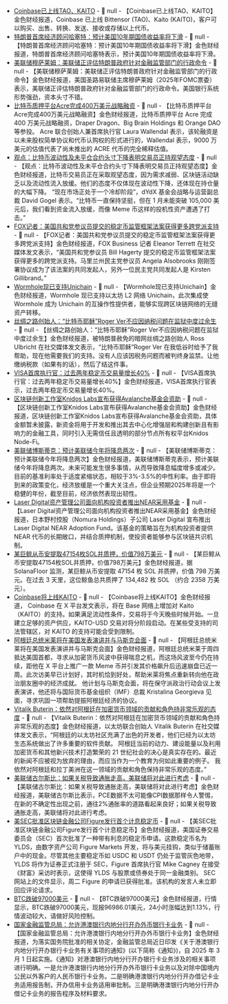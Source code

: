 - [Coinbase已上线TAO、KAITO](https://x.com/CoinbaseAssets/status/1892628191132447193) - 📰 null - 【Coinbase已上线TAO、KAITO】金色财经报道，Coinbase 已上线 Bittensor (TAO)、Kaito (KAITO)，客户可以购买、出售、转换、发送、接收或存储以上代币。
- [特朗普首席经济顾问哈塞特：预计美国10年期国债收益率将下滑](https://flash.jin10.com/detail/20250221022159998800) - 📰 null - 【特朗普首席经济顾问哈塞特：预计美国10年期国债收益率将下滑】金色财经报道，特朗普首席经济顾问哈塞特表示，预计美国10年期国债收益率将下滑。
- [美联储穆萨莱姆：美联储正评估特朗普政府针对金融监管部门的行政命令](https://www.cls.cn/detail/1949488) - 📰 null - 【美联储穆萨莱姆：美联储正评估特朗普政府针对金融监管部门的行政命令】金色财经报道，美国圣路易联储主席穆萨莱姆（2025年FOMC票委）表示，美联储正评估特朗普政府针对金融监管部门的行政命令。美国银行系统形势强劲，资本头寸不错。
- [比特币质押平台Acre完成400万美元战略融资](https://www.theblock.co/post/342442/bitcoin-staking-platform-acre-funding-token-valuation) - 📰 null - 【比特币质押平台Acre完成400万美元战略融资】金色财经报道，比特币质押平台 Acre 完成 400 万美元战略融资，Draper Dragon、Big Brain Holdings 和 Orange DAO 等参投。 
Acre 联合创始人兼首席执行官 Laura Wallendal 表示，该轮融资是以未来股权简单协议和代币认购权的形式进行的，Wallendal 表示，9000 万美元的估值代表了尚未推出的 ACRE 代币的完全稀释估值。
- [观点：比特币波动性及未平仓合约头寸下降表明交易员正持观望态度](https://www.coindesk.com/daybook-us/2025/02/20/crypto-daybook-americas-bitcoin-traders-deleverage-on-steady-fed-rate-outlook?utm_content=editorial&utm_medium=social&utm_campaign=coindesk_main&utm_source=twitter&utm_term=organic) - 📰 null - 【观点：比特币波动性及未平仓合约头寸下降表明交易员正持观望态度】金色财经报道，比特币交易员正在采取观望态度，因为需求减弱、区块链活动缺乏以及流动性流入放缓。他们的态度不仅体现在波动性下降，还体现在持仓量的大幅下降。 
“现在市场正处于一个冷却阶段”，dYdX 基金会战略与运营副总裁 David Gogel 表示。“比特币一直保持坚挺，但在 1 月未能突破 105,000 美元后，我们看到资金流入放缓，而像 Meme 币这样的投机性资产遭遇了打击。”
- [FOX记者：美国共和党参议员提交的稳定币监管框架法案获得更多跨党派支持](https://x.com/EleanorTerrett/status/1892613590701498717) - 📰 null - 【FOX记者：美国共和党参议员提交的稳定币监管框架法案获得更多跨党派支持】金色财经报道，FOX Business 记者 Eleanor Terrett 在社交媒体发文表示，“美国共和党参议员 Bill Hagerty 提交的稳定币监管框架法案获得更多的跨党派支持。马里兰州民主党参议员 Angela Alsobrooks 刚刚签署协议成为了该法案的共同发起人，另外一位民主党共同发起人是 Kirsten Gillibrand。”
- [Wormhole现已支持Unichain](https://wormhole.com/blog/wormhole-now-supports-unichain) - 📰 null - 【Wormhole现已支持Unichain】金色财经报道，Wormhole 现已支持以太坊 L2 网络 Unichain，此次集成使 Wormhole 成为 Unichain 的互操作性提供者，能够实现跨区块链网络的无缝资产转移。
- [丝绸之路创始人：“比特币耶稣”Roger Ver不应因纳税问题在监狱中度过余生](https://x.com/RealRossU/status/1892619346293231741) - 📰 null - 【丝绸之路创始人：“比特币耶稣”Roger Ver不应因纳税问题在监狱中度过余生】金色财经报道，被特朗普赦免的暗网丝绸之路创始人 Ross Ulbricht 在社交媒体发文表示，“比特币耶稣”Roger Ver 在我低谷时给予了我帮助，现在他需要我们的支持。没有人应该因税务问题而被判终身监禁。让他缴纳税款（如果有的话），然后了结这件事。
- [VISA首席执行官：过去两年稳定币交易量增长40%](https://flash.jin10.com/detail/20250221003432474800) - 📰 null - 【VISA首席执行官：过去两年稳定币交易量增长40%】金色财经报道，VISA首席执行官表示，过去两年稳定币交易量增长40%。
- [区块链创新工作室Knidos Labs宣布获得Avalanche基金会资助](https://decrypt.co/306998/knidos-labs-secures-funding-to-launch-node-fi-yield-trading-protocol) - 📰 null - 【区块链创新工作室Knidos Labs宣布获得Avalanche基金会资助】金色财经报道，区块链创新工作室Knidos Labs宣布获得Avalanche基金会资助，具体金额暂未披露，新资金将用于开发和推出其去中心化增强层和构建创新且有影响力的金融工具，同时引入无需信任且透明的部分节点所有权平台Knidos Node-Fi。
- [美联储博斯蒂克：预计美联储今年将降息两次](https://www.cls.cn/detail/1949461) - 📰 null - 【美联储博斯蒂克：预计美联储今年将降息两次】金色财经报道，美联储博斯蒂克表示，预计美联储今年将降息两次。未来可能发生很多事情，从而导致降息幅度增多或减少。目前的基准利率处于适度紧缩状态，相较于3%-3.5%的中性利率。由于即将到来的政策变化，经济放缓是一个重大关注点，但企业预期2025年将是一个稳健的年份，截至目前，经济依然表现出韧性。
- [Laser Digital资产管理公司面向机构投资者推出NEAR采用基金](https://laserdigital.com/company-news/laser-digital-launches-near-adoption-fund/) - 📰 null - 【Laser Digital资产管理公司面向机构投资者推出NEAR采用基金】金色财经报道，日本野村控股（Nomura Holdings）子公司 Laser Digital 宣布推出 Laser Digital NEAR Adoption Fund。该基金的策略旨在为机构投资者提供 NEAR 代币的长期敞口，并结合质押机制，使投资者能够参与区块链共识机制。
- [某巨鲸从币安提取47154枚SOL并质押，价值798万美元](https://x.com/SolanaFloor/status/1892589090555806205) - 📰 null - 【某巨鲸从币安提取47154枚SOL并质押，价值798万美元】金色财经报道，据 SolanaFloor 监测，某巨鲸从币安提取 47154 枚 SOL 并质押，价值 798 万美元。在过去 3 天里，这位鲸鱼总共质押了 134,482 枚 SOL （约合 2358 万美元）。
- [Coinbase将上线KAITO](https://x.com/CoinbaseAssets/status/1892596976933339279) - 📰 null - 【Coinbase将上线KAITO】金色财经报道， Coinbase 在 X 平台发文表示，将在 Base 网络上增加对 Kaito （KAITO）的支持。如果满足流动性条件，交易将于今天晚些时候开始。一旦建立足够的资产供应，KAITO-USD 交易对将分阶段启动。在某些受支持的司法管辖区，对 KAITO 的支持可能会受到限制。
- [阿根廷总统米莱将在美国发表演讲并与马斯克会面](https://www.bloomberg.com/news/articles/2025-02-20/milei-seeks-rebound-from-libra-crypto-scandal-on-visit-to-trump-world) - 📰 null - 【阿根廷总统米莱将在美国发表演讲并与马斯克会面】金色财经报道，阿根廷总统米莱于周四抵达美国首都，寻求从加密货币风波中获得喘息之机，而这场风波至今仍在持续，距他在 X 平台上推广一款 Meme 币并引发其价格飙升后迅速崩盘已近一周。此次访美早已计划好，其时机恰到好处，帮助米莱将焦点重新转向他在政治朋友圈中的经济成就。 
他计划与马斯克会面，将在保守派政治行动会议上发表演讲，他还将与国际货币基金组织（IMF）总裁 Kristalina Georgieva 见面，寻求巩固一项帮助提振阿根廷经济的协议。
- [Vitalik Buterin：依然对阿根廷在加密货币领域的贡献和角色持非常乐观的态度](https://x.com/VitalikButerin/status/1892598319752355970) - 📰 null - 【Vitalik Buterin：依然对阿根廷在加密货币领域的贡献和角色持非常乐观的态度】金色财经报道，以太坊联合创始人 Vitalik Buterin 在社交媒体发文表示，“阿根廷的以太坊社区充满了出色的开发者，他们已经为以太坊生态系统做出了许多重要的软件贡献。 
阿根廷当前的动力、建设能量以及利用加密货币和其他新兴技术打造繁荣的 21 世纪社会的决心是真实存在的。最近的新闻不应被视为放弃的理由，而应当作为一个教育为何如此重要的例子。 
我依然对阿根廷和拉丁美洲在这一领域的贡献和角色保持非常乐观的态度。”
- [美联储古尔斯比：如果关税导致通胀走高，美联储将对此进行考虑](https://www.cls.cn/detail/1949441) - 📰 null - 【美联储古尔斯比：如果关税导致通胀走高，美联储将对此进行考虑】金色财经报道，美联储古尔斯比表示，PCE数据不太可能像CPI数据那样令人警惕，在新的不确定性出现之前，通往2%通胀率的道路看起来良好；如果关税导致通胀走高，美联储将对此进行考虑。
- [美SEC批准区块链金融公司Figure发行首个计息稳定币](https://fortune.com/crypto/2025/02/20/figure-markets-sec-approved-stablecoin-ylds-mike-cagney/) - 📰 null - 【美SEC批准区块链金融公司Figure发行首个计息稳定币】金色财经报道，美国证券交易委员会（SEC）首次批准了一种带有利息的稳定币申请。这款稳定币名为 YLDS，由数字资产公司 Figure Markets 开发，将与美元挂钩，类似于储蓄账户中的现金。尽管其他主要稳定币如 USDC 和 USDT 仍处于监管灰色地带，YLDS 将作为证券正式注册于 SEC，Figure 首席执行官 Mike Cagney 在接受《财富》采访时表示，这使得 YLDS 与股票或债券处于同一金融类别。 
SEC 网站上的文件显示，周二 Figure 的申请已获得批准。该机构的发言人未立即回应评论请求。
- [BTC跌破97000美元]() - 📰 null - 【BTC跌破97000美元】金色财经报道，行情显示，BTC跌破97000美元，现报96986.01美元，24小时涨幅达到1.13%，行情波动较大，请做好风险控制。
- [国家金融监管总局：允许港澳银行内地分行开办外币银行卡业务](https://www.nfra.gov.cn/cn/view/pages/ItemDetail.html?docId=1199273&itemId=915) - 📰 null - 【国家金融监管总局：允许港澳银行内地分行开办外币银行卡业务】金色财经报道，为落实国务院批准的相关协定，金融监管总局近日印发《关于港澳银行内地分行开办银行卡业务有关事项的通知》(以下简称《通知》)，自 2025 年 3 月 1 日起实施。《通知》对港澳银行内地分行开办银行卡业务涉及的相关事项进行明确。一是允许港澳银行内地分行开办外币银行卡业务以及对除中国境内公民以外客户的人民币银行卡业务。二是明确港澳银行内地分行开办借记卡业务适用报告制，开办信用卡业务适用审批制。三是明确港澳银行内地分行开办借记卡业务的报告程序及材料要求。
